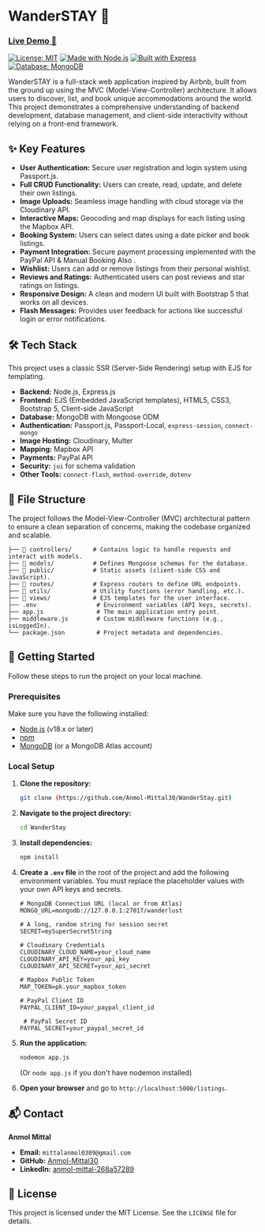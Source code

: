 # WanderSTAY 🏨

### [Live Demo 🔗](https://wanderstay-d2mf.onrender.com/)

[![License: MIT](https://img.shields.io/badge/License-MIT-yellow.svg)](https://opensource.org/licenses/MIT)
[![Made with Node.js](https://img.shields.io/badge/Node.js-18.x-green.svg)](https://nodejs.org/)
[![Built with Express](https://img.shields.io/badge/Express-4.x-blue.svg)](https://expressjs.com/)
[![Database: MongoDB](https://img.shields.io/badge/MongoDB-4.4-green.svg)](https://www.mongodb.com/)

WanderSTAY is a full-stack web application inspired by Airbnb, built from the ground up using the MVC (Model-View-Controller) architecture. It allows users to discover, list, and book unique accommodations around the world. This project demonstrates a comprehensive understanding of backend development, database management, and client-side interactivity without relying on a front-end framework.

## ✨ Key Features

* **User Authentication:** Secure user registration and login system using Passport.js.
* **Full CRUD Functionality:** Users can create, read, update, and delete their own listings.
* **Image Uploads:** Seamless image handling with cloud storage via the Cloudinary API.
* **Interactive Maps:** Geocoding and map displays for each listing using the Mapbox API.
* **Booking System:** Users can select dates using a date picker and book listings.
* **Payment Integration:** Secure payment processing implemented with the PayPal API & Manual Booking Also .
* **Wishlist:** Users can add or remove listings from their personal wishlist.
* **Reviews and Ratings:** Authenticated users can post reviews and star ratings on listings.
* **Responsive Design:** A clean and modern UI built with Bootstrap 5 that works on all devices.
* **Flash Messages:** Provides user feedback for actions like successful login or error notifications.

## 🛠️ Tech Stack

This project uses a classic SSR (Server-Side Rendering) setup with EJS for templating.

* **Backend:** Node.js, Express.js
* **Frontend:** EJS (Embedded JavaScript templates), HTML5, CSS3, Bootstrap 5, Client-side JavaScript
* **Database:** MongoDB with Mongoose ODM
* **Authentication:** Passport.js, Passport-Local, `express-session`, `connect-mongo`
* **Image Hosting:** Cloudinary, Multer
* **Mapping:** Mapbox API
* **Payments:** PayPal API
* **Security:**  `joi` for schema validation
* **Other Tools:** `connect-flash`, `method-override`, `dotenv`

## 📂 File Structure

The project follows the Model-View-Controller (MVC) architectural pattern to ensure a clean separation of concerns, making the codebase organized and scalable.
```
├── 📂 controllers/      # Contains logic to handle requests and interact with models.
├── 📂 models/           # Defines Mongoose schemas for the database.
├── 📂 public/           # Static assets (client-side CSS and JavaScript).
├── 📂 routes/           # Express routers to define URL endpoints.
├── 📂 utils/            # Utility functions (error handling, etc.).
├── 📂 views/            # EJS templates for the user interface.
├── .env                 # Environment variables (API keys, secrets).
├── app.js               # The main application entry point.
├── middleware.js        # Custom middleware functions (e.g., isLoggedIn).
└── package.json         # Project metadata and dependencies.
```

## 🚀 Getting Started

Follow these steps to run the project on your local machine.

### Prerequisites

Make sure you have the following installed:
* [Node.js](https://nodejs.org/) (v18.x or later)
* [npm](https://www.npmjs.com/)
* [MongoDB](https://www.mongodb.com/try/download/community) (or a MongoDB Atlas account)

### Local Setup

1.  **Clone the repository:**
    ```bash
    git clone (https://github.com/Anmol-Mittal30/WanderStay.git)
    ```

2.  **Navigate to the project directory:**
    ```bash
    cd WanderStay
    ```

3.  **Install dependencies:**
    ```bash
    npm install
    ```

4.  **Create a `.env` file** in the root of the project and add the following environment variables. You must replace the placeholder values with your own API keys and secrets.
    ```env
    # MongoDB Connection URL (local or from Atlas)
    MONGO_URL=mongodb://127.0.0.1:27017/wanderlust

    # A long, random string for session secret
    SECRET=mySuperSecretString

    # Cloudinary Credentials
    CLOUDINARY_CLOUD_NAME=your_cloud_name
    CLOUDINARY_API_KEY=your_api_key
    CLOUDINARY_API_SECRET=your_api_secret

    # Mapbox Public Token
    MAP_TOKEN=pk.your_mapbox_token

    # PayPal Client ID
    PAYPAL_CLIENT_ID=your_paypal_client_id

     # PayPal Secret ID
    PAYPAL_SECRET=your_paypal_secret_id
    ```

5.  **Run the application:**
    ```bash
    nodemon app.js
    ```
    (Or `node app.js` if you don't have nodemon installed)

6.  **Open your browser** and go to `http://localhost:5000/listings`.

## 📬 Contact

**Anmol Mittal**
* **Email:** `mittalanmol0309@gmail.com`
* **GitHub:** [Anmol-Mittal30](https://github.com/Anmol-Mittal30)
* **LinkedIn:** [anmol-mittal-268a57289](https://www.linkedin.com/in/anmol-mittal-268a57289/)

## 📝 License

This project is licensed under the MIT License. See the `LICENSE` file for details.
